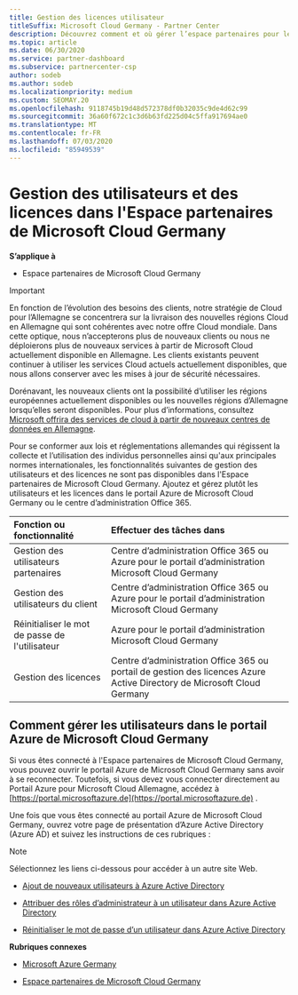 ```yaml
---
title: Gestion des licences utilisateur
titleSuffix: Microsoft Cloud Germany - Partner Center
description: Découvrez comment et où gérer l’espace partenaires pour les partenaires, les clients et les licences de Microsoft Cloud Allemagne, ainsi que les réinitialisations de mot de passe.
ms.topic: article
ms.date: 06/30/2020
ms.service: partner-dashboard
ms.subservice: partnercenter-csp
author: sodeb
ms.author: sodeb
ms.localizationpriority: medium
ms.custom: SEOMAY.20
ms.openlocfilehash: 9118745b19d48d572378df0b32035c9de4d62c99
ms.sourcegitcommit: 36a60f672c1c3d6b63fd225d04c5ffa917694ae0
ms.translationtype: MT
ms.contentlocale: fr-FR
ms.lasthandoff: 07/03/2020
ms.locfileid: "85949539"
---
```

# <a name="user-and-license-management-in-partner-center-for-microsoft-cloud-germany"></a>Gestion des utilisateurs et des licences dans l'Espace partenaires de Microsoft Cloud Germany

**S’applique à**

-  Espace partenaires de Microsoft Cloud Germany

> [!IMPORTANT]
> En fonction de l’évolution des besoins des clients, notre stratégie de Cloud pour l’Allemagne se concentrera sur la livraison des nouvelles régions Cloud en Allemagne qui sont cohérentes avec notre offre Cloud mondiale. Dans cette optique, nous n’accepterons plus de nouveaux clients ou nous ne déploierons plus de nouveaux services à partir de Microsoft Cloud actuellement disponible en Allemagne. Les clients existants peuvent continuer à utiliser les services Cloud actuels actuellement disponibles, que nous allons conserver avec les mises à jour de sécurité nécessaires.
>  
> Dorénavant, les nouveaux clients ont la possibilité d’utiliser les régions européennes actuellement disponibles ou les nouvelles régions d’Allemagne lorsqu’elles seront disponibles. Pour plus d’informations, consultez [Microsoft offrira des services de cloud à partir de nouveaux centres de données en Allemagne](https://news.microsoft.com/europe/2018/08/31/microsoft-to-deliver-cloud-services-from-new-datacentres-in-germany-in-2019-to-meet-evolving-customer-needs/).

Pour se conformer aux lois et réglementations allemandes qui régissent la collecte et l’utilisation des individus personnelles ainsi qu'aux principales normes internationales, les fonctionnalités suivantes de gestion des utilisateurs et des licences ne sont pas disponibles dans l'Espace partenaires de Microsoft Cloud Germany. Ajoutez et gérez plutôt les utilisateurs et les licences dans le portail Azure de Microsoft Cloud Germany ou le centre d’administration Office 365.

Fonction ou fonctionnalité | Effectuer des tâches dans
:--- | :---
Gestion des utilisateurs partenaires | Centre d’administration Office 365 ou Azure pour le portail d’administration Microsoft Cloud Germany
Gestion des utilisateurs du client | Centre d’administration Office 365 ou Azure pour le portail d’administration Microsoft Cloud Germany
Réinitialiser le mot de passe de l'utilisateur | Azure pour le portail d’administration Microsoft Cloud Germany
Gestion des licences | Centre d’administration Office 365 ou portail de gestion des licences Azure Active Directory de Microsoft Cloud Germany

## <a name="how-to-manage-users-in-the-azure-portal-for-microsoft-cloud-germany"></a>Comment gérer les utilisateurs dans le portail Azure de Microsoft Cloud Germany 

Si vous êtes connecté à l'Espace partenaires de Microsoft Cloud Germany, vous pouvez ouvrir le portail Azure de Microsoft Cloud Germany sans avoir à se reconnecter. Toutefois, si vous devez vous connecter directement au Portail Azure pour Microsoft Cloud Allemagne, accédez à [https://portal.microsoftazure.de](https://portal.microsoftazure.de) . 

Une fois que vous êtes connecté au portail Azure de Microsoft Cloud Germany, ouvrez votre page de présentation d’Azure Active Directory (Azure AD) et suivez les instructions de ces rubriques :

> [!NOTE]  
> Sélectionnez les liens ci-dessous pour accéder à un autre site Web. 

-  [Ajout de nouveaux utilisateurs à Azure Active Directory](https://docs.microsoft.com/azure/active-directory/active-directory-users-create-azure-portal)

-  [Attribuer des rôles d’administrateur à un utilisateur dans Azure Active Directory](https://docs.microsoft.com/azure/active-directory/active-directory-users-assign-role-azure-portal)

-  [Réinitialiser le mot de passe d’un utilisateur dans Azure Active Directory](https://docs.microsoft.com/azure/active-directory/active-directory-users-reset-password-azure-portal)

**Rubriques connexes**

-  [Microsoft Azure Germany](https://azure.microsoft.com/global-infrastructure/germany/)

-  [Espace partenaires de Microsoft Cloud Germany](partner-center-for-microsoft-cloud-germany.md)



